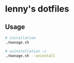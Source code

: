 # lenny's dotfiles

## Usage

```bash
# installation
./manage.sh

# uninstallation :c
./manage.sh --uninstall
```
